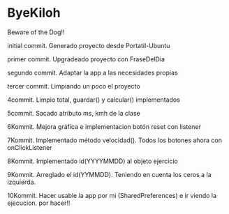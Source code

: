 # ByeKiloh
Beware of the Dog!!

initial commit. Generado proyecto desde Portatil-Ubuntu

primer commit. Upgradeado proyecto con FraseDelDia

segundo commit.  Adaptar la app a las necesidades propias

tercer commit. Limpiando un poco el proyecto

4commit. Limpio total, guardar() y calcular() implementados

5commit. Sacado atributo ms, kmh de la clase

6Kommit. Mejora gráfica e implementacion botón reset con listener

7Kommit. Implementado método velocidad(). Todos los botones ahora con onClickListener
         
8Kommit. Implementado id(YYYYMMDD) al objeto ejercicio

9Kommit. Arreglado el id(YYMMDD). Teniendo en cuenta los ceros a la izquierda.

10Kommit. Hacer usable la app por mi (SharedPreferences) e ir viendo la ejecucion. por hacer!!
         
         
         
        
         
